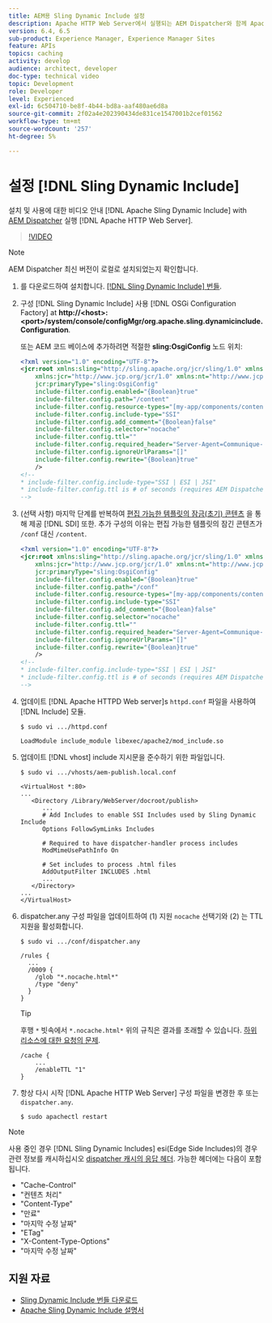 ```yaml
---
title: AEM용 Sling Dynamic Include 설정
description: Apache HTTP Web Server에서 실행되는 AEM Dispatcher와 함께 Apache Sling Dynamic Include를 설치하고 사용하는 비디오 개요입니다.
version: 6.4, 6.5
sub-product: Experience Manager, Experience Manager Sites
feature: APIs
topics: caching
activity: develop
audience: architect, developer
doc-type: technical video
topic: Development
role: Developer
level: Experienced
exl-id: 6c504710-be8f-4b44-bd8a-aaf480ae6d8a
source-git-commit: 2f02a4e202390434de831ce1547001b2cef01562
workflow-type: tm+mt
source-wordcount: '257'
ht-degree: 5%

---
```


# 설정 [!DNL Sling Dynamic Include]

설치 및 사용에 대한 비디오 안내 [!DNL Apache Sling Dynamic Include] with [AEM Dispatcher](https://experienceleague.adobe.com/docs/experience-manager-dispatcher/using/dispatcher.html?lang=ko-KR) 실행 [!DNL Apache HTTP Web Server].

>[!VIDEO](https://video.tv.adobe.com/v/17040/?quality=12&learn=on)

>[!NOTE]
>
> AEM Dispatcher 최신 버전이 로컬로 설치되었는지 확인합니다.

1. 를 다운로드하여 설치합니다. [[!DNL Sling Dynamic Include] 번들](https://sling.apache.org/downloads.cgi).
1. 구성 [!DNL Sling Dynamic Include] 사용 [!DNL OSGi Configuration Factory] at **http://&lt;host>:&lt;port>/system/console/configMgr/org.apache.sling.dynamicinclude.Configuration**.

   또는 AEM 코드 베이스에 추가하려면 적절한 **sling:OsgiConfig** 노드 위치:

   ```xml
   <?xml version="1.0" encoding="UTF-8"?>
   <jcr:root xmlns:sling="http://sling.apache.org/jcr/sling/1.0" xmlns:cq="http://www.day.com/jcr/cq/1.0"
       xmlns:jcr="http://www.jcp.org/jcr/1.0" xmlns:nt="http://www.jcp.org/jcr/nt/1.0"
       jcr:primaryType="sling:OsgiConfig"
       include-filter.config.enabled="{Boolean}true"
       include-filter.config.path="/content"
       include-filter.config.resource-types="[my-app/components/content/highly-dynamic]"
       include-filter.config.include-type="SSI" 
       include-filter.config.add_comment="{Boolean}false"
       include-filter.config.selector="nocache"
       include-filter.config.ttl=""
       include-filter.config.required_header="Server-Agent=Communique-Dispatcher"
       include-filter.config.ignoreUrlParams="[]"
       include-filter.config.rewrite="{Boolean}true"
       />
   <!--
   * include-filter.config.include-type="SSI | ESI | JSI"
   * include-filter.config.ttl is # of seconds (requires AEM Dispatcher 4.1.11+)
   -->
   ```

1. (선택 사항) 마지막 단계를 반복하여 [편집 가능한 템플릿의 잠금(초기) 콘텐츠](https://helpx.adobe.com/kr/experience-manager/6-5/sites/developing/using/page-templates-editable.html) 을 통해 제공 [!DNL SDI] 또한. 추가 구성의 이유는 편집 가능한 템플릿의 잠긴 콘텐츠가 `/conf` 대신 `/content`.

   ```xml
   <?xml version="1.0" encoding="UTF-8"?>
   <jcr:root xmlns:sling="http://sling.apache.org/jcr/sling/1.0" xmlns:cq="http://www.day.com/jcr/cq/1.0"
       xmlns:jcr="http://www.jcp.org/jcr/1.0" xmlns:nt="http://www.jcp.org/jcr/nt/1.0"
       jcr:primaryType="sling:OsgiConfig"
       include-filter.config.enabled="{Boolean}true"
       include-filter.config.path="/conf"
       include-filter.config.resource-types="[my-app/components/content/highly-dynamic]"
       include-filter.config.include-type="SSI" 
       include-filter.config.add_comment="{Boolean}false"
       include-filter.config.selector="nocache"
       include-filter.config.ttl=""
       include-filter.config.required_header="Server-Agent=Communique-Dispatcher"
       include-filter.config.ignoreUrlParams="[]"
       include-filter.config.rewrite="{Boolean}true"
       />
   <!--
   * include-filter.config.include-type="SSI | ESI | JSI"
   * include-filter.config.ttl is # of seconds (requires AEM Dispatcher 4.1.11+)
   -->
   ```

1. 업데이트 [!DNL Apache HTTPD Web server]s `httpd.conf` 파일을 사용하여 [!DNL Include] 모듈.

   ```shell
   $ sudo vi .../httpd.conf
   ```

   ```shell
   LoadModule include_module libexec/apache2/mod_include.so
   ```

1. 업데이트 [!DNL vhost] include 지시문을 준수하기 위한 파일입니다.

   ```shell
   $ sudo vi .../vhosts/aem-publish.local.conf
   ```

   ```shell
   <VirtualHost *:80>
   ...
      <Directory /Library/WebServer/docroot/publish>
         ...
         # Add Includes to enable SSI Includes used by Sling Dynamic Include
         Options FollowSymLinks Includes
   
         # Required to have dispatcher-handler process includes
         ModMimeUsePathInfo On
   
         # Set includes to process .html files
         AddOutputFilter INCLUDES .html
         ...
      </Directory>
   ...
   </VirtualHost>
   ```

1. dispatcher.any 구성 파일을 업데이트하여 (1) 지원 `nocache` 선택기와 (2) 는 TTL 지원을 활성화합니다.

   ```shell
   $ sudo vi .../conf/dispatcher.any
   ```

   ```shell
   /rules {
     ...
     /0009 {
       /glob "*.nocache.html*"
       /type "deny"
     } 
   }
   ```

   >[!TIP]
   >
   > 후행 `*` 빗속에서 `*.nocache.html*` 위의 규칙은 결과를 초래할 수 있습니다. [하위 리소스에 대한 요청의 문제](https://github.com/AdobeDocs/experience-manager-learn.en/issues/16).

   ```shell
   /cache {
       ...
       /enableTTL "1"
   }
   ```

1. 항상 다시 시작 [!DNL Apache HTTP Web Server] 구성 파일을 변경한 후 또는 `dispatcher.any`.

   ```shell
   $ sudo apachectl restart
   ```

>[!NOTE]
>
>사용 중인 경우 [!DNL Sling Dynamic Includes] esi(Edge Side Includes)의 경우 관련 정보를 캐시하십시오 [dispatcher 캐시의 응답 헤더](https://experienceleague.adobe.com/docs/experience-manager-dispatcher/using/configuring/dispatcher-configuration.html#CachingHTTPResponseHeaders). 가능한 헤더에는 다음이 포함됩니다.
>
>* &quot;Cache-Control&quot;
>* &quot;컨텐츠 처리&quot;
>* &quot;Content-Type&quot;
>* &quot;만료&quot;
>* &quot;마지막 수정 날짜&quot;
>* &quot;ETag&quot;
>* &quot;X-Content-Type-Options&quot;
>* &quot;마지막 수정 날짜&quot;
>


## 지원 자료

* [Sling Dynamic Include 번들 다운로드](https://sling.apache.org/downloads.cgi)
* [Apache Sling Dynamic Include 설명서](https://github.com/Cognifide/Sling-Dynamic-Include)
